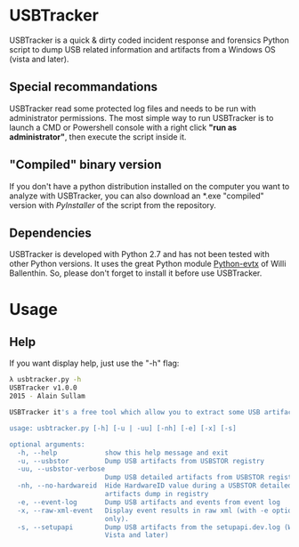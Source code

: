 # USBTracker #

USBTracker is a quick & dirty coded incident response and forensics Python script to dump USB related information and artifacts from a Windows OS (vista and later). 

## Special recommandations ##

USBTracker read some protected log files and needs to be run with administrator permissions. The most simple way to run USBTracker is to launch a CMD or Powershell console with a right click **"run as administrator"**, then execute the script inside it.

## "Compiled" binary version ##

If you don't have a python distribution installed on the computer you want to analyze with USBTracker, you can also download an *.exe "compiled" version with *PyInstaller* of the script from the repository.

## Dependencies ##

USBTracker is developed with Python 2.7 and has not been tested with other Python versions.
It uses the great Python module [Python-evtx](http://www.williballenthin.com/evtx/ "Python-evtx") of Willi Ballenthin. So, please don't forget to install it before use USBTracker.

# Usage #

## Help ##

If you want display help, just use the "-h" flag:

```bash
λ usbtracker.py -h
USBTracker v1.0.0
2015 - Alain Sullam

USBTracker it's a free tool which allow you to extract some USB artifacts from a Windows OS (Vista and later). You must execute USBTracker inside a CMD/Powershell console runnnig with administror privileges to be able to dump some log files artifacts.

usage: usbtracker.py [-h] [-u | -uu] [-nh] [-e] [-x] [-s]

optional arguments:
  -h, --help            show this help message and exit
  -u, --usbstor         Dump USB artifacts from USBSTOR registry
  -uu, --usbstor-verbose
                        Dump USB detailed artifacts from USBSTOR registry
  -nh, --no-hardwareid  Hide HardwareID value during a USBSTOR detailed
                        artifacts dump in registry
  -e, --event-log       Dump USB artifacts and events from event log
  -x, --raw-xml-event   Display event results in raw xml (with -e option
                        only).
  -s, --setupapi        Dump USB artifacts from the setupapi.dev.log (Windows
                        Vista and later)
```
